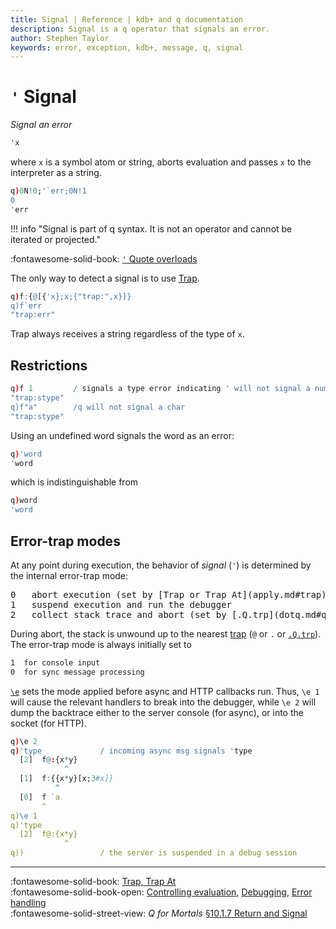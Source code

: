 ```yaml
---
title: Signal | Reference | kdb+ and q documentation
description: Signal is a q operator that signals an error. 
author: Stephen Taylor
keywords: error, exception, kdb+, message, q, signal
---
```

# `'` Signal




_Signal an error_

```txt
'x
```

where `x` is a symbol atom or string, aborts evaluation and passes `x` to the interpreter as a string.

```q
q)0N!0;'`err;0N!1
0
'err
```

!!! info "Signal is part of q syntax. It is not an operator and cannot be iterated or projected."

:fontawesome-solid-book:
[`'` Quote overloads](overloads.md#quote)

The only way to detect a signal is to use [Trap](apply.md#trap).

```q
q)f:{@[{'x};x;{"trap:",x}]}
q)f`err
"trap:err"
```

Trap always receives a string regardless of the type of `x`.


## Restrictions

```q
q)f 1         / signals a type error indicating ' will not signal a number
"trap:stype"
q)f"a"        /q will not signal a char
"trap:stype"
```

Using an undefined word signals the word as an error:

```q
q)'word
'word
```

which is indistinguishable from

```q
q)word
'word
```


## Error-trap modes

At any point during execution, the behavior of _signal_ (`'`) is determined by the internal error-trap mode:

<pre markdown="1" class="language-txt">
0   abort execution (set by [Trap or Trap At](apply.md#trap)) 
1   suspend execution and run the debugger
2   collect stack trace and abort (set by [.Q.trp](dotq.md#qtrp-extend-trap))
</pre>

During abort, the stack is unwound up to the nearest [trap](apply.md#trap) (`@` or `.` or [`.Q.trp`](dotq.md#qtrp-extend-trap)). The error-trap mode is always initially set to 

```txt
1  for console input
0  for sync message processing
```

[`\e`](../basics/syscmds.md#e-error-trap-clients) sets the mode applied before async and HTTP callbacks run. Thus, `\e 1` will cause the relevant handlers to break into the debugger, while `\e 2` will dump the backtrace either to the server console (for async), or into the socket (for HTTP).
```q
q)\e 2
q)'type             / incoming async msg signals 'type
  [2]  f@:{x*y}
            ^
  [1]  f:{{x*y}[x;3#x]}
          ^
  [0]  f `a
       ^
q)\e 1
q)'type             
  [2]  f@:{x*y}
            ^
q))                 / the server is suspended in a debug session
```


----
:fontawesome-solid-book:
[Trap, Trap At](apply.md#trap) 
<br>
:fontawesome-solid-book-open:
[Controlling evaluation](../basics/control.md),
[Debugging](../basics/debug.md),
[Error handling](../basics/errors.md)
<br>
:fontawesome-solid-street-view:
_Q for Mortals_
[§10.1.7 Return and Signal](/q4m3/10_Execution_Control/#1017-return-and-signal)
